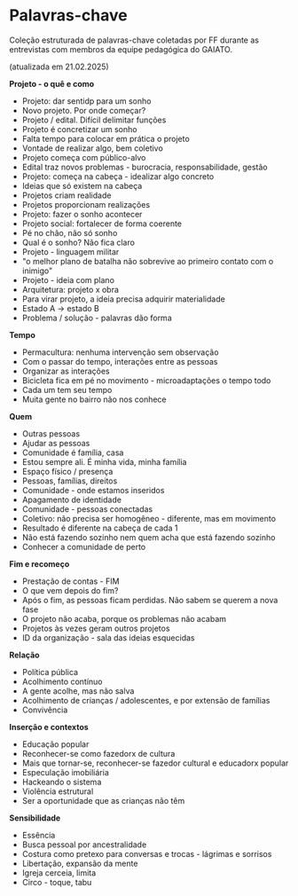 # Palavras-chave

Coleção estruturada de palavras-chave coletadas por FF durante as entrevistas com membros da equipe pedagógica do GAIATO.

(atualizada em 21.02.2025)

**Projeto - o quê e como**

- Projeto: dar sentidp para um sonho
- Novo projeto. Por onde começar?
- Projeto / edital. Difícil delimitar funções
- Projeto é concretizar um sonho
- Falta tempo para colocar em prática o projeto
- Vontade de realizar algo, bem coletivo
- Projeto começa com público-alvo
- Edital traz novos problemas - burocracia, responsabilidade, gestão
- Projeto: começa na cabeça - idealizar algo concreto
- Ideias que só existem na cabeça
- Projetos criam realidade
- Projetos proporcionam realizações
- Projeto: fazer o sonho acontecer
- Projeto social: fortalecer de forma coerente
- Pé no chão, não só sonho
- Qual é o sonho? Não fica claro
- Projeto - linguagem militar
- "o melhor plano de batalha não sobrevive ao primeiro contato com o inimigo"
- Projeto - ideia com plano
- Arquitetura: projeto x obra
- Para virar projeto, a ideia precisa adquirir materialidade
- Estado A -> estado B
- Problema / solução - palavras dão forma

**Tempo**

- Permacultura: nenhuma intervenção sem observação
- Com o passar do tempo, interações entre as pessoas
- Organizar as interações
- Bicicleta fica em pé no movimento - microadaptações o tempo todo
- Cada um tem seu tempo
- Muita gente no bairro não nos conhece

**Quem**

- Outras pessoas
- Ajudar as pessoas
- Comunidade é família, casa
- Estou sempre ali. É minha vida, minha família
- Espaço físico / presença
- Pessoas, famílias, direitos
- Comunidade - onde estamos inseridos
- Apagamento de identidade
- Comunidade - pessoas conectadas
- Coletivo: não precisa ser homogêneo - diferente, mas em movimento
- Resultado é diferente na cabeça de cada 1
- Não está fazendo sozinho nem quem acha que está fazendo sozinho
- Conhecer a comunidade de perto

**Fim e recomeço**

- Prestação de contas - FIM
- O que vem depois do fim?
- Após o fim, as pessoas ficam perdidas. Não sabem se querem a nova fase
- O projeto não acaba, porque os problemas não acabam
- Projetos às vezes geram outros projetos
- ID da organização - sala das ideias esquecidas

**Relação**

- Política pública
- Acolhimento contínuo
- A gente acolhe, mas não salva
- Acolhimento de crianças / adolescentes, e por extensão de famílias
- Convivência

**Inserção e contextos**

- Educação popular
- Reconhecer-se como fazedorx de cultura
- Mais que tornar-se, reconhecer-se fazedor cultural e educadorx popular
- Especulação imobiliária
- Hackeando o sistema
- Violência estrutural
- Ser a oportunidade que as crianças não têm

**Sensibilidade**

- Essência
- Busca pessoal por ancestralidade
- Costura como  pretexo para conversas e trocas - lágrimas e sorrisos
- Libertação, expansão da mente
- Igreja cerceia, limita
- Circo - toque, tabu